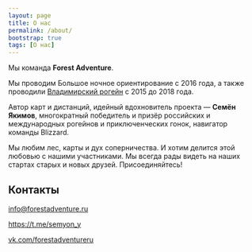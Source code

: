 ```yaml
---
layout: page
title: О нас
permalink: /about/
bootstrap: true
tags: [О нас]
---
```


Мы команда **Forest Adventure**.

Мы проводим Большое ночное ориентирование с 2016 года,
а также проводили [Владимирский рогейн](http://vrogaining.ru/archive) с 2015 до 2018 года.

Автор карт и дистанций, идейный вдохновитель проекта — **Семён Якимов**,
многократный победитель и призёр российских и международных рогейнов и приключенческих гонок,
навигатор команды Blizzard.

Мы любим лес, карты и дух соперничества. И хотим делится этой любовью с нашими участниками.
Мы всегда рады видеть на наших стартах старых и новых друзей.
Присоединяйтесь!

Контакты
--------

<i class="fa fa-lg fa-envelope" aria-hidden="true"></i> [info@forestadventure.ru](mailto:info@forestadventure.ru)
 
<i class="fa fa-lg fa-telegram" aria-hidden="true"></i> <https://t.me/semyon_y>

<i class="fa fa-lg fa-vk" aria-hidden="true"></i> [vk.com/forestadventureru](https://vk.com/forestadventureru)

